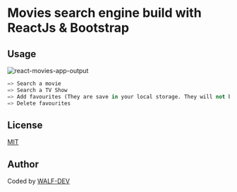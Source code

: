 # Movies search engine build with ReactJs & Bootstrap 

## Usage
![react-movies-app-output](https://user-images.githubusercontent.com/61193321/109263454-8f56d680-7803-11eb-9dd7-5a6a3dc56ac9.gif)

```python
=> Search a movie
=> Search a TV Show
=> Add favourites (They are save in your local storage. They will not be deleted even if you reload the page)
=> Delete favourites
```

## License
[MIT](https://choosealicense.com/licenses/mit/)

## Author
Coded by [WALF-DEV](https://github.com/Walf-dev/)